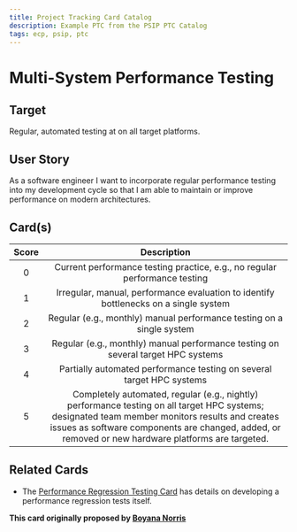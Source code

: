 ```yaml
---
title: Project Tracking Card Catalog
description: Example PTC from the PSIP PTC Catalog
tags: ecp, psip, ptc
---
```

# Multi-System Performance Testing

## Target

Regular, automated testing at on all target platforms.

## User Story

As a software engineer I want to incorporate regular performance testing into my development cycle so that I am able to maintain or improve performance on modern architectures. 

## Card(s)

| Score | Description |
|:------:|:-----------:|
| 0 | Current performance testing practice, e.g., no regular performance testing |
| 1| Irregular, manual, performance evaluation to identify bottlenecks on a single system |
| 2| Regular (e.g., monthly) manual performance testing on a single system |
| 3| Regular (e.g., monthly) manual performance testing on several target HPC systems |
| 4| Partially automated performance testing on several target HPC systems |
| 5| Completely automated, regular (e.g., nightly) performance testing on all target HPC systems; designated team member monitors results and creates issues as software components are changed, added, or removed or new hardware platforms are targeted. |

## Related Cards

- The [Performance Regression Testing Card](PerformanceRegressionTesting.md) has details on developing a performance regression tests itself.

**This card originally proposed by [Boyana Norris](https://github.com/brnorris03)**
